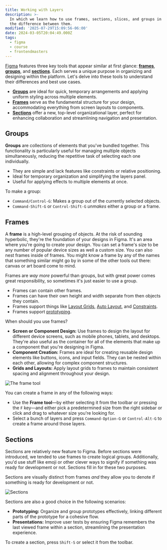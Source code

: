 ```yaml
---
title: Working with Layers
description: >-
  In which we learn how to use frames, sections, slices, and groups in Figma—and
  the difference between them.
modified: '2025-07-29T15:09:56-06:00'
date: 2024-03-05T20:04:49.000Z
tags:
  - figma
  - course
  - frontendmasters
---
```


[Figma](https://figma.com/) features three key tools that appear similar at first glance: [**frames**](https://help.figma.com/hc/en-us/articles/360041539473-Frames-in-Figma), [**groups**](https://help.figma.com/hc/en-us/articles/360039832054-The-difference-between-frames-and-groups), and [**sections**](https://help.figma.com/hc/en-us/articles/9771500257687-Organize-your-canvas-with-sections). Each serves a unique purpose in organizing and designing within the platform. Let's delve into these tools to understand their differences and best use cases.

- [**Groups**](#groups) are ideal for quick, temporary arrangements and applying uniform styling across multiple elements.
- [**Frames**](#frames) serve as the fundamental structure for your design, accommodating everything from screen layouts to components.
- [**Sections**](#sections) offer a new, top-level organizational layer, perfect for enhancing collaboration and streamlining navigation and presentation.

## Groups

**Groups** are collections of elements that you've bundled together. This functionality is particularly useful for managing multiple objects simultaneously, reducing the repetitive task of selecting each one individually.

- They are simple and lack features like constraints or relative positioning.
- Ideal for temporary organization and simplifying the layers panel.
- Useful for applying effects to multiple elements at once.

To make a group:

- `Command/Control-G`: Makes a group out of the currently selected objects.
- `Command-Shift-G` or `Control-Shift-G` _unmakes_ either a group or a frame.

## Frames

A **frame** is a high-level grouping of objects. At the risk of sounding hyperbolic, they're the foundation of your designs in Figma. It's an area where you're going to create your design. You can set a frame's size to be any number of popular device sizes as well a custom size. You can also nest frames inside of frames. You might know a frame by any of the names that something similar might go by in some of the other tools out there: canvas or art board come to mind.

Frames are _way more_ powerful than groups, but with great power comes great responsibility, so sometimes it's just easier to use a group.

- Frames can contain other frames.
- Frames can have their own height and width separate from then objects they contain.
- Frames support things like [Layout Grids](layout-grids.md), [Auto Layout](auto-layout.md), and [Constraints](constraints.md).
- Frames support [prototyping](prototyping.md).

When should you use frames?

- **Screen or Component Design:** Use frames to design the layout for different device screens, such as mobile phones, tablets, and desktops. They're also useful as the container for all of the elements that make up a component that you're designing in Figma.
- **Component Creation:** Frames are ideal for creating reusable design elements like buttons, icons, and input fields. They can be nested within each other, allowing for complex component structures.
- **Grids and Layouts:** Apply layout grids to frames to maintain consistent spacing and alignment throughout your design.

![The frame tool](assets/figma-frame-tool.png)

You can create a frame in any of the following ways:

- Use the **Frame tool**—by either selecting it from the toolbar or pressing the `F` key—and either pick a predetermined size from the right sidebar or click and drag to whatever size you're looking for.
- Select a bunch of layers and press `Command-Option-G` or `Control-Alt-G` to create a frame around those layers.

## Sections

Sections are relatively new feature to Figma. Before sections were introduced, we tended to use frames to create logical groups. Additionally, you'd use stuff like emoji or other clever ways to signify if something was ready for development or not. Sections fill in for these two purposes.

Sections are visually distinct from frames _and_ they allow you to denote if something is ready for development or not.

![Sections](assets/figma-sections.gif)

Sections are also a good choice in the following scenarios:

- **Prototyping:** Organize and group prototypes effectively, linking different parts of the prototype for a cohesive flow.
- **Presentations:** Improve user tests by ensuring Figma remembers the last viewed frame within a section, streamlining the presentation experience.

To create a section, press `Shift-S` or select it from the toolbar.
